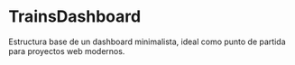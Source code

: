 # TrainsDashboard
Estructura base de un dashboard minimalista, ideal como punto de partida para proyectos web modernos.
